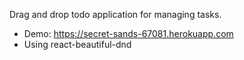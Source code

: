 Drag and drop todo application for managing tasks.

- Demo: https://secret-sands-67081.herokuapp.com
- Using react-beautiful-dnd

